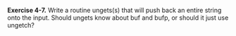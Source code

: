 **Exercise 4-7.** Write a routine ungets(s) that will push back an entire string onto the input. Should ungets 
know about buf and bufp, or should it just use ungetch?
